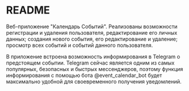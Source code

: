 # README

Веб-приложение "Календарь Событий".
Реализованы возможности регистрации и удаления пользователя, редактирование его личных данных; создания нового события, его редактирование и удаление; просмотр всех событий и событий данного пользователя. 

В приложение встроена возможность информирования в Telegram о предстоящем событии. Telegram сейчас является одним из самых популярных, безопасных и быстрых мессенджеров, поэтому функция информирования с помощью бота @event_calendar_bot будет максимально удобной для своевременного получения уведомлений.